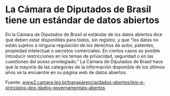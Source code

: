 # La Cámara de Diputados de Brasil tiene un estándar de datos abiertos

En la Cámara de Diputados de Brasil el estándar de los datos abiertos dice que deben estar disponibles para todos, sin registro, y que "los datos no están sujetos a ninguna regulación de los derechos de autor, patentes, propiedad intelectual o secretos comerciales. En ciertos casos es posible introducir restricciones en los temas de privacidad, seguridad o en las cuestiones del aceso privilegiado." La Cámara de Diputados de Brasil hace que la mayoría de las categorías de la información disponible de los últimos años se la encuentre en su página web de datos abiertos.

Fuente: [www2.camara.leg.br/transparencia/dados-abertos/leis-e-principios-dos-dados-governamentais-abertos](http://www2.camara.leg.br/transparencia/dados-abertos/leis-e-principios-dos-dados-governamentais-abertos).
